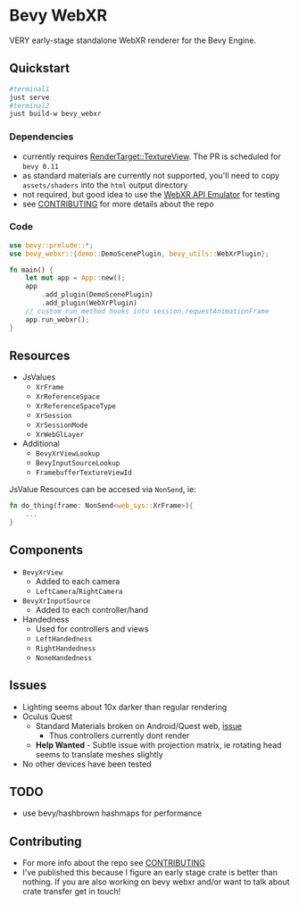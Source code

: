 # Bevy WebXR

VERY early-stage standalone WebXR renderer for the Bevy Engine.

## Quickstart
```sh
#terminal1
just serve
#terminal2
just build-w bevy_webxr
```
### Dependencies

- currently requires [RenderTarget::TextureView](https://github.com/bevyengine/bevy/pull/8042). The PR is scheduled for `bevy 0.11`
- as standard materials are currently not supported, you'll need to copy `assets/shaders` into the `html` output directory
- not required, but good idea to use the [WebXR API Emulator](https://chrome.google.com/webstore/detail/webxr-api-emulator/mjddjgeghkdijejnciaefnkjmkafnnje?hl=en) for testing
- see [CONTRIBUTING](contributing.md) for more details about the repo

### Code

```rs
use bevy::prelude::*;
use bevy_webxr::{demo::DemoScenePlugin, bevy_utils::WebXrPlugin};

fn main() {
	let mut app = App::new();
	app
		.add_plugin(DemoScenePlugin)
		.add_plugin(WebXrPlugin)
	// custom run method hooks into session.requestAnimationFrame
	app.run_webxr();
}
```

## Resources

- JsValues
	- `XrFrame`
	- `XrReferenceSpace`
	- `XrReferenceSpaceType`
	- `XrSession`
	- `XrSessionMode`
	- `XrWebGlLayer`
- Additional
	- `BevyXrViewLookup`
	- `BevyInputSourceLookup`
	- `FramebufferTextureViewId`

JsValue Resources can be accesed via `NonSend`, ie:

```rs
fn do_thing(frame: NonSend<web_sys::XrFrame>){
	...
}
```

## Components

- `BevyXrView`
	- Added to each camera
	- `LeftCamera`/`RightCamera`
- `BevyXrInputSource`
	- Added to each controller/hand
- Handedness
	- Used for controllers and views
	- `LeftHandedness`
	- `RightHandedness`
	- `NoneHandedness`

## Issues

- Lighting seems about 10x darker than regular rendering
- Oculus Quest
	- Standard Materials broken on Android/Quest web, [issue](https://github.com/bevyengine/bevy/issues/4582)
		- Thus controllers currently dont render
	- **Help Wanted** - Subtle issue with projection matrix, ie rotating head seems to translate meshes slightly
- No other devices have been tested

## TODO
- use bevy/hashbrown hashmaps for performance

## Contributing

- For more info about the repo see [CONTRIBUTING](contributing.md)
- I've published this because I figure an early stage crate is better than nothing. If you are also working on bevy webxr and/or want to talk about crate transfer get in touch!